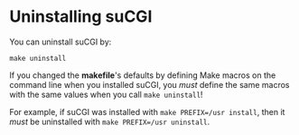 # Uninstalling suCGI

You can uninstall suCGI by:

    make uninstall

If you changed the **makefile**'s defaults by defining Make macros on the
command line when you installed suCGI, you *must* define the same macros
with the same values when you call `make uninstall`!

For example, if suCGI was installed with `make PREFIX=/usr install`,
then it *must* be uninstalled with `make PREFIX=/usr uninstall`.
